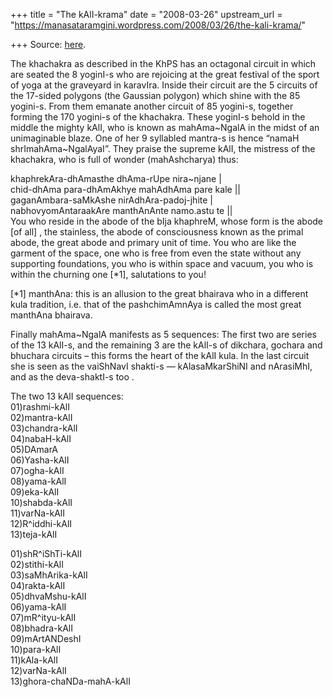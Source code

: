 +++
title = "The kAlI-krama"
date = "2008-03-26"
upstream_url = "https://manasataramgini.wordpress.com/2008/03/26/the-kali-krama/"

+++
Source: [here](https://manasataramgini.wordpress.com/2008/03/26/the-kali-krama/).

The khachakra as described in the KhPS has an octagonal circuit in which
are seated the 8 yoginI-s who are rejoicing at the great festival of the
sport of yoga at the graveyard in karavIra. Inside their circuit are the
5 circuits of the 17-sided polygons (the Gaussian polygon) which shine
with the 85 yogini-s. From them emanate another circuit of 85 yogini-s,
together forming the 170 yogini-s of the khachakra. These yoginI-s
behold in the middle the mighty kAlI, who is known as mahAma\~NgalA in
the midst of an unimaginable blaze. One of her 9 syllabled mantra-s is
hence “namaH shrImahAma\~NgalAyaI”. They praise the supreme kAlI, the
mistress of the khachakra, who is full of wonder (mahAshcharya) thus:

khaphrekAra-dhAmasthe dhAma-rUpe nira\~njane \|  
chid-dhAma para-dhAmAkhye mahAdhAma pare kale \|\|  
gaganAmbara-saMkAshe nirAdhAra-padoj-jhite \|  
nabhovyomAntaraakAre manthAnAnte namo.astu te \|\|  
You who reside in the abode of the bIja khaphreM, whose form is the
abode \[of all\] , the stainless, the abode of consciousness known as
the primal abode, the great abode and primary unit of time. You who are
like the garment of the space, one who is free from even the state
without any supporting foundations, you who is within space and vacuum,
you who is within the churning one \[\*1\], salutations to you!

\[\*1\] manthAna: this is an allusion to the great bhairava who in a
different kula tradition, i.e. that of the pashchimAmnAya is called the
most great manthAna bhairava.

Finally mahAma\~NgalA manifests as 5 sequences: The first two are series
of the 13 kAlI-s, and the remaining 3 are the kAlI-s of dikchara,
gochara and bhuchara circuits – this forms the heart of the kAlI kula.
In the last circuit she is seen as the vaiShNavI shakti-s —
kAlasaMkarShiNI and nArasiMhI, and as the deva-shaktI-s too .

The two 13 kAlI sequences:  
01)rashmi-kAlI  
02)mantra-kAlI  
03)chandra-kAlI  
04)nabaH-kAlI  
05)DAmarA  
06)Yasha-kAlI  
07)ogha-kAlI  
08)yama-kAlI  
09)eka-kAlI  
10)shabda-kAlI  
11)varNa-kAlI  
12)R^iddhi-kAlI  
13)teja-kAlI

01)shR^iShTi-kAlI  
02)stithi-kAlI  
03)saMhArika-kAlI  
04)rakta-kAlI  
05)dhvaMshu-kAlI  
06)yama-kAlI  
07)mR^ityu-kAlI  
08)bhadra-kAlI  
09)mArtANDeshI  
10)para-kAlI  
11)kAla-kAlI  
12)varNa-kAlI  
13)ghora-chaNDa-mahA-kAlI

